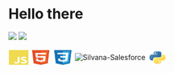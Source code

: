 <!DOCTYPE html>
<html lang="us-EN">
<body>
  <h1>Hello there</h1>
</body>
</html>

<div> 
 <a href = "mailto:silvanaaciolip@gmail.com"><img src="https://img.shields.io/badge/-Gmail-%23333?style=for-the-badge&logo=gmail&logoColor=white" target="_blank"></a>
  <a href="https://www.linkedin.com/in/silvana-acioli-pereira-8b2637171" target="_blank"><img src="https://img.shields.io/badge/-LinkedIn-%230077B5?style=for-the-badge&logo=linkedin&logoColor=white" target="_blank"></a> 
  
</div>

<div style="display: inline_block"><br>
  <img align="center" alt="Silvana-Js" height="30" width="40" src="https://raw.githubusercontent.com/devicons/devicon/master/icons/javascript/javascript-plain.svg">
  <img align="center" alt="Silvana-HTML" height="30" width="40" src="https://raw.githubusercontent.com/devicons/devicon/master/icons/html5/html5-original.svg">
  <img align="center" alt="Silvana-CSS" height="30" width="40" src="https://raw.githubusercontent.com/devicons/devicon/master/icons/css3/css3-original.svg">
  <img align="center" alt="Silvana-Salesforce" width="40" height="40" src="https://github.com/user-attachments/assets/bb0a3bf7-5797-4105-9eba-9af0ffb96a30"/>
  <img align="center" alt="Silvana-Python" height="30" width="40" src="https://raw.githubusercontent.com/devicons/devicon/master/icons/python/python-original.svg">
</div>
